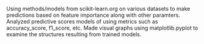 Using methods/models from scikit-learn.org on various datasets to make predictions based on feature importance along with other paramters. 
Analyzed predictive scores models of using metrics such as accuracy_score, f1_score, etc.
Made visual graphs using matplotlib.pyplot to examine the structures resulting from trained models. 
